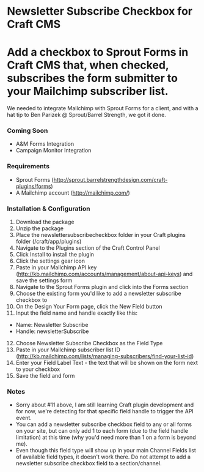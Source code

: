 Newsletter Subscribe Checkbox for Craft CMS
===========================

Add a checkbox to Sprout Forms in Craft CMS that, when checked, subscribes the form submitter to your Mailchimp subscriber list.
===========================

We needed to integrate Mailchimp with Sprout Forms for a client, and with a hat tip to Ben Parizek @ Sprout/Barrel Strength, we got it done.

### Coming Soon
- A&M Forms Integration
- Campaign Monitor Integration

### Requirements
- Sprout Forms (http://sprout.barrelstrengthdesign.com/craft-plugins/forms)
- A Mailchimp account (http://mailchimp.com/)

### Installation & Configuration
1. Download the package
2. Unzip the package
3. Place the newslettersubscribecheckbox folder in your Craft plugins folder (/craft/app/plugins)
4. Navigate to the Plugins section of the Craft Control Panel
5. Click Install to install the plugin
6. Click the settings gear icon
7. Paste in your Mailchimp API key (http://kb.mailchimp.com/accounts/management/about-api-keys) and save the settings form
8. Navigate to the Sprout Forms plugin and click into the Forms section
9. Choose the existing form you'd like to add a newsletter subscribe checkbox to
10. On the Design Your Form page, click the New Field button
11. Input the field name and handle exactly like this: 
  * Name: Newsletter Subscribe
  * Handle: newsletterSubscribe
12. Choose Newsletter Subscribe Checkbox as the Field Type
13. Paste in your Mailchimp subscriber list ID (http://kb.mailchimp.com/lists/managing-subscribers/find-your-list-id)
14. Enter your Field Label Text - the text that will be shown on the form next to your checkbox
15. Save the field and form

### Notes
- Sorry about #11 above, I am still learning Craft plugin development and for now, we're detecting for that specific field handle to trigger the API event.
- You can add a newsletter subscribe checkbox field to any or all forms on your site, but can only add 1 to each form (due to the field handle limitation) at this time (why you'd need more than 1 on a form is beyond me).
- Even though this field type will show up in your main Channel Fields list of available field types, it doesn't work there. Do not attempt to add a newsletter subscribe checkbox field to a section/channel.
